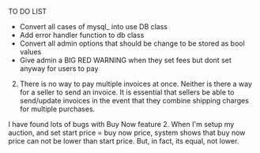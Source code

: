 TO DO LIST
- Convert all cases of mysql_ into use DB class
- Add error handler function to db class
- Convert all admin options that should be change to be stored as bool values
- Give admin a BIG RED WARNING when they set fees but dont set anyway for users to pay

2. There is no way to pay multiple invoices at once. Neither is there a way for a seller to send an invoice.
It is essential that sellers be able to send/update invoices in the event that they combine shipping charges for multiple purchases.

I have found lots of bugs with Buy Now feature
2. When I'm setup my auction, and set start price = buy now price, system shows that buy now price can not be lower than start price. But, in fact, its equal, not lower.